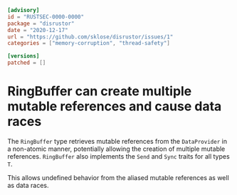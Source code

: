 ```toml
[advisory]
id = "RUSTSEC-0000-0000"
package = "disrustor"
date = "2020-12-17"
url = "https://github.com/sklose/disrustor/issues/1"
categories = ["memory-corruption", "thread-safety"]

[versions]
patched = []
```

# RingBuffer can create multiple mutable references and cause data races

The `RingBuffer` type retrieves mutable references from the `DataProvider` in a
non-atomic manner, potentially allowing the creation of multiple mutable
references. `RingBuffer` also implements the `Send` and `Sync` traits for all
types `T`.

This allows undefined behavior from the aliased mutable references as well
as data races.
